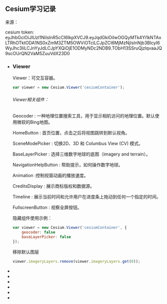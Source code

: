 ## Cesium学习记录

来源：

cesium token:
eyJhbGciOiJIUzI1NiIsInR5cCI6IkpXVCJ9.eyJqdGkiOiIwOGQyMTk4Yi1kNTAxLTRhOTktODA1NS0xZmM3ZTM5OWViOTciLCJpZCI6MjMzNjIsInNjb3BlcyI6WyJhc3IiLCJnYyJdLCJpYXQiOjE1ODMyNDc2NDB9.TObH13SSruQjzlqvaaJQ9scOUrQN2VaM5ZuuVdX23D0

- ### **Viewer**

  Viewer：可交互容器。

  ```javascript
  var viewer = new Cesium.Viewer('cesiumContainer');
  ```

  ###### Viewer相关组件：

  Geocoder : 一种地理位置搜索工具，用于显示相机访问的地理位置。默认使用微软的Bing地图。

  HomeButton : 首页位置，点击之后将视图跳转到默认视角。

  SceneModePicker : 切换2D、3D 和 Columbus View (CV) 模式。

  BaseLayerPicker : 选择三维数字地球的底图（imagery and terrain）。

  NavigationHelpButton : 帮助提示，如何操作数字地球。

  Animation :控制视窗动画的播放速度。

  CreditsDisplay : 展示商标版权和数据源。

  Timeline : 展示当前时间和允许用户在进度条上拖动到任何一个指定的时间。

  FullscreenButton : 视察全屏按钮。

  隐藏组件使用示例：

  ```javascript
  var viewer = new Cesium.Viewer('cesiumContainer', {
      geocoder: false
      baseLayerPicker: false
  });
  ```

  移除默认图层

  ```javascript
  viewer.imageryLayers.remove(viewer.imageryLayers.get(0));
  ```


- 
- 
- 
- 
- 
- 